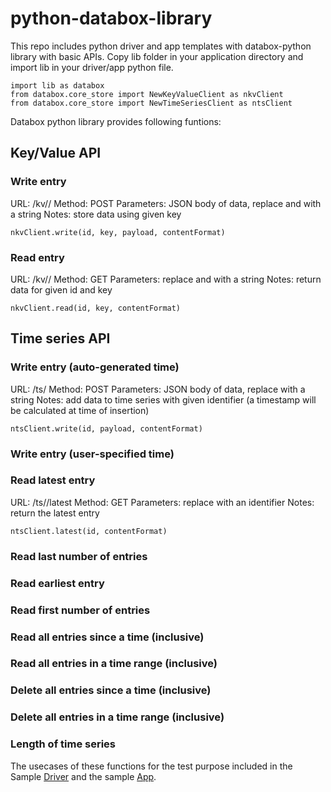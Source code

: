 # python-databox-library

This repo includes python driver and app templates with databox-python library with basic APIs.  Copy lib folder in your application directory and import lib in your driver/app python file.
```
import lib as databox
from databox.core_store import NewKeyValueClient as nkvClient
from databox.core_store import NewTimeSeriesClient as ntsClient
```
Databox python library provides following funtions:

## Key/Value API

### Write entry

URL: /kv/<id>/<key>
Method: POST
Parameters: JSON body of data, replace <id> and <key> with a string
Notes: store data using given key
```
nkvClient.write(id, key, payload, contentFormat)
```

### Read entry

URL: /kv/<id>/<key>
Method: GET
Parameters: replace <id> and <key> with a string
Notes: return data for given id and key 
```
nkvClient.read(id, key, contentFormat)
```

## Time series API


### Write entry (auto-generated time)
URL: /ts/<id>
Method: POST
Parameters: JSON body of data, replace <id> with a string
Notes: add data to time series with given identifier (a timestamp will be calculated at time of insertion)
```
ntsClient.write(id, payload, contentFormat)
```

### Write entry (user-specified time)

### Read latest entry
URL: /ts/<id>/latest
Method: GET
Parameters: replace <id> with an identifier
Notes: return the latest entry
```
ntsClient.latest(id, contentFormat)
```
### Read last number of entries

### Read earliest entry

### Read first number of entries

### Read all entries since a time (inclusive)

### Read all entries in a time range (inclusive)

### Delete all entries since a time (inclusive)

### Delete all entries in a time range (inclusive)

### Length of time series

The usecases of these functions for the test purpose included in  the Sample [Driver](./samples/driver-hello-world/test.py) and the sample [App](./samples/app-hello-world/test.py).
